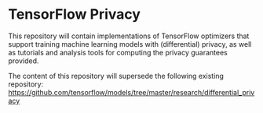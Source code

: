 # TensorFlow Privacy

This repository will contain implementations of TensorFlow optimizers that
support training machine learning models with (differential) privacy, as well
as tutorials and analysis tools for computing the privacy guarantees provided.

The content of this repository will supersede the following existing repository:
 https://github.com/tensorflow/models/tree/master/research/differential_privacy
